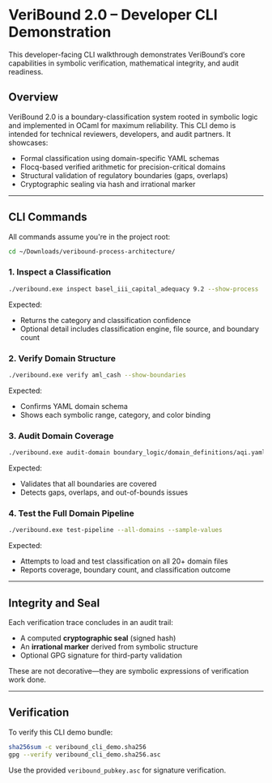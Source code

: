 # VeriBound 2.0 – Developer CLI Demonstration

This developer-facing CLI walkthrough demonstrates VeriBound’s core capabilities in symbolic verification, mathematical integrity, and audit readiness.

## Overview

VeriBound 2.0 is a boundary-classification system rooted in symbolic logic and implemented in OCaml for maximum reliability. This CLI demo is intended for technical reviewers, developers, and audit partners. It showcases:

- Formal classification using domain-specific YAML schemas
- Flocq-based verified arithmetic for precision-critical domains
- Structural validation of regulatory boundaries (gaps, overlaps)
- Cryptographic sealing via hash and irrational marker

---

## CLI Commands

All commands assume you're in the project root:

```bash
cd ~/Downloads/veribound-process-architecture/
```

### 1. Inspect a Classification

```bash
./veribound.exe inspect basel_iii_capital_adequacy 9.2 --show-process
```

Expected:
- Returns the category and classification confidence
- Optional detail includes classification engine, file source, and boundary count

### 2. Verify Domain Structure

```bash
./veribound.exe verify aml_cash --show-boundaries
```

Expected:
- Confirms YAML domain schema
- Shows each symbolic range, category, and color binding

### 3. Audit Domain Coverage

```bash
./veribound.exe audit-domain boundary_logic/domain_definitions/aqi.yaml --coverage-analysis
```

Expected:
- Validates that all boundaries are covered
- Detects gaps, overlaps, and out-of-bounds issues

### 4. Test the Full Domain Pipeline

```bash
./veribound.exe test-pipeline --all-domains --sample-values
```

Expected:
- Attempts to load and test classification on all 20+ domain files
- Reports coverage, boundary count, and classification outcome

---

## Integrity and Seal

Each verification trace concludes in an audit trail:
- A computed **cryptographic seal** (signed hash)
- An **irrational marker** derived from symbolic structure
- Optional GPG signature for third-party validation

These are not decorative—they are symbolic expressions of verification work done.

---

## Verification

To verify this CLI demo bundle:

```bash
sha256sum -c veribound_cli_demo.sha256
gpg --verify veribound_cli_demo.sha256.asc
```

Use the provided `veribound_pubkey.asc` for signature verification.

